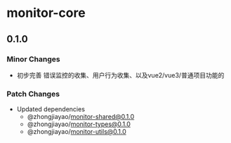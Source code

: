 # monitor-core

## 0.1.0

### Minor Changes

- 初步完善 错误监控的收集、用户行为收集、以及vue2/vue3/普通项目功能的

### Patch Changes

- Updated dependencies
  - @zhongjiayao/monitor-shared@0.1.0
  - @zhongjiayao/monitor-types@0.1.0
  - @zhongjiayao/monitor-utils@0.1.0
